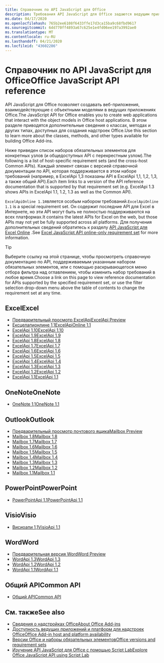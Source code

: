 ```yaml
---
title: Справочник по API JavaScript для Office
description: Требования API JavaScript для Office задаются ведущим приложением.
ms.date: 04/17/2020
ms.openlocfilehash: 765b2ee6108f6433ffe17d3ca15ba9c68fbd9617
ms.sourcegitcommit: 6dd770ff4893a67c625e1e4fd06ee197a3992ae0
ms.translationtype: MT
ms.contentlocale: ru-RU
ms.lasthandoff: 04/21/2020
ms.locfileid: "43602286"
---
```

# <a name="office-javascript-api-reference"></a><span data-ttu-id="e206d-103">Справочник по API JavaScript для Office</span><span class="sxs-lookup"><span data-stu-id="e206d-103">Office JavaScript API reference</span></span>

<span data-ttu-id="e206d-104">API JavaScript для Office позволяет создавать веб-приложения, взаимодействующие с объектными моделями в ведущих приложениях Office.</span><span class="sxs-lookup"><span data-stu-id="e206d-104">The JavaScript API for Office enables you to create web applications that interact with the object models in Office host applications.</span></span> <span data-ttu-id="e206d-105">В этом разделе приводятся дополнительные сведения о классах, методах и других типах, доступных для создания надстроек Office.</span><span class="sxs-lookup"><span data-stu-id="e206d-105">Use this section to learn more about the classes, methods, and other types available for building Office Add-ins.</span></span>

<span data-ttu-id="e206d-106">Ниже приведен список наборов обязательных элементов для конкретных узлов (и общедоступных API с перекрестным узлом).</span><span class="sxs-lookup"><span data-stu-id="e206d-106">The following is a list of host-specific requirement sets (and the cross-host Common APIs).</span></span> <span data-ttu-id="e206d-107">Каждый элемент связан с версией справочной документации по API, которая поддерживается в этом наборе требований (например, в ExcelApi 1,3 показаны API в ExcelApi 1,1, 1,2, 1,3, а также общий API).</span><span class="sxs-lookup"><span data-stu-id="e206d-107">Each item links to a version of the API reference documentation that is supported by that requirement set (e.g. ExcelApi 1.3 shows APIs in ExcelApi 1.1, 1.2, 1.3 as well as the Common API).</span></span>

<span data-ttu-id="e206d-108">`ExcelApiOnline 1.1`является особым набором требований.</span><span class="sxs-lookup"><span data-stu-id="e206d-108">`ExcelApiOnline 1.1` is a special requirement set.</span></span> <span data-ttu-id="e206d-109">Он содержит последние API для Excel в Интернете, но эти API могут быть не полностью поддерживаются на всех платформах.</span><span class="sxs-lookup"><span data-stu-id="e206d-109">It contains the latest APIs for Excel on the web, but those APIs may not yet be fully supported across all platforms.</span></span> <span data-ttu-id="e206d-110">Для получения дополнительных сведений обратитесь к разделу [API JavaScript для Excel Online](/office/dev/add-ins/reference/requirement-sets/excel-api-online-requirement-set) .</span><span class="sxs-lookup"><span data-stu-id="e206d-110">See [Excel JavaScript API online-only requirement set](/office/dev/add-ins/reference/requirement-sets/excel-api-online-requirement-set) for more information.</span></span>

> [!TIP]
> <span data-ttu-id="e206d-111">Выберите ссылку на этой странице, чтобы просмотреть справочную документацию по API, поддерживаемым указанным набором обязательных элементов, или с помощью раскрывающегося меню отбора фильтра над оглавлением, чтобы изменить набор требований в любое время.</span><span class="sxs-lookup"><span data-stu-id="e206d-111">Choose a link on this page to view reference documentation for APIs supported by the specified requirement set, or use the filter selection drop-down menu above the table of contents to change the requirement set at any time.</span></span>

## <a name="excel"></a><span data-ttu-id="e206d-112">Excel</span><span class="sxs-lookup"><span data-stu-id="e206d-112">Excel</span></span>

- [<span data-ttu-id="e206d-113">Предварительный просмотр ExcelApi</span><span class="sxs-lookup"><span data-stu-id="e206d-113">ExcelApi Preview</span></span>](/javascript/api/excel?view=excel-js-preview)
- [<span data-ttu-id="e206d-114">Ексцелапионлине 1,1</span><span class="sxs-lookup"><span data-stu-id="e206d-114">ExcelApiOnline 1.1</span></span>](/javascript/api/excel?view=excel-js-online)
- [<span data-ttu-id="e206d-115">ExcelApi 1.10</span><span class="sxs-lookup"><span data-stu-id="e206d-115">ExcelApi 1.10</span></span>](/javascript/api/excel?view=excel-js-1.10)
- [<span data-ttu-id="e206d-116">ExcelApi 1.9</span><span class="sxs-lookup"><span data-stu-id="e206d-116">ExcelApi 1.9</span></span>](/javascript/api/excel?view=excel-js-1.9)
- [<span data-ttu-id="e206d-117">ExcelApi 1.8</span><span class="sxs-lookup"><span data-stu-id="e206d-117">ExcelApi 1.8</span></span>](/javascript/api/excel?view=excel-js-1.8)
- [<span data-ttu-id="e206d-118">ExcelApi 1.7</span><span class="sxs-lookup"><span data-stu-id="e206d-118">ExcelApi 1.7</span></span>](/javascript/api/excel?view=excel-js-1.7)
- [<span data-ttu-id="e206d-119">ExcelApi 1.6</span><span class="sxs-lookup"><span data-stu-id="e206d-119">ExcelApi 1.6</span></span>](/javascript/api/excel?view=excel-js-1.6)
- [<span data-ttu-id="e206d-120">ExcelApi 1.5</span><span class="sxs-lookup"><span data-stu-id="e206d-120">ExcelApi 1.5</span></span>](/javascript/api/excel?view=excel-js-1.5)
- [<span data-ttu-id="e206d-121">ExcelApi 1.4</span><span class="sxs-lookup"><span data-stu-id="e206d-121">ExcelApi 1.4</span></span>](/javascript/api/excel?view=excel-js-1.4)
- [<span data-ttu-id="e206d-122">ExcelApi 1.3</span><span class="sxs-lookup"><span data-stu-id="e206d-122">ExcelApi 1.3</span></span>](/javascript/api/excel?view=excel-js-1.3)
- [<span data-ttu-id="e206d-123">ExcelApi 1.2</span><span class="sxs-lookup"><span data-stu-id="e206d-123">ExcelApi 1.2</span></span>](/javascript/api/excel?view=excel-js-1.2)
- [<span data-ttu-id="e206d-124">ExcelApi 1.1</span><span class="sxs-lookup"><span data-stu-id="e206d-124">ExcelApi 1.1</span></span>](/javascript/api/excel?view=excel-js-1.1)

## <a name="onenote"></a><span data-ttu-id="e206d-125">OneNote</span><span class="sxs-lookup"><span data-stu-id="e206d-125">OneNote</span></span>

- [<span data-ttu-id="e206d-126">OneNote 1,1</span><span class="sxs-lookup"><span data-stu-id="e206d-126">OneNote 1.1</span></span>](/javascript/api/onenote?view=onenote-js-1.1)

## <a name="outlook"></a><span data-ttu-id="e206d-127">Outlook</span><span class="sxs-lookup"><span data-stu-id="e206d-127">Outlook</span></span>

- [<span data-ttu-id="e206d-128">Предварительный просмотр почтового ящика</span><span class="sxs-lookup"><span data-stu-id="e206d-128">Mailbox Preview</span></span>](/javascript/api/outlook?view=outlook-js-preview)
- [<span data-ttu-id="e206d-129">Mailbox 1.8</span><span class="sxs-lookup"><span data-stu-id="e206d-129">Mailbox 1.8</span></span>](/javascript/api/outlook?view=outlook-js-1.8)
- [<span data-ttu-id="e206d-130">Mailbox 1.7</span><span class="sxs-lookup"><span data-stu-id="e206d-130">Mailbox 1.7</span></span>](/javascript/api/outlook?view=outlook-js-1.7)
- [<span data-ttu-id="e206d-131">Mailbox 1.6</span><span class="sxs-lookup"><span data-stu-id="e206d-131">Mailbox 1.6</span></span>](/javascript/api/outlook?view=outlook-js-1.6)
- [<span data-ttu-id="e206d-132">Mailbox 1.5</span><span class="sxs-lookup"><span data-stu-id="e206d-132">Mailbox 1.5</span></span>](/javascript/api/outlook?view=outlook-js-1.5)
- [<span data-ttu-id="e206d-133">Mailbox 1.4</span><span class="sxs-lookup"><span data-stu-id="e206d-133">Mailbox 1.4</span></span>](/javascript/api/outlook?view=outlook-js-1.4)
- [<span data-ttu-id="e206d-134">Mailbox 1.3</span><span class="sxs-lookup"><span data-stu-id="e206d-134">Mailbox 1.3</span></span>](/javascript/api/outlook?view=outlook-js-1.3)
- [<span data-ttu-id="e206d-135">Mailbox 1.2</span><span class="sxs-lookup"><span data-stu-id="e206d-135">Mailbox 1.2</span></span>](/javascript/api/outlook?view=outlook-js-1.2)
- [<span data-ttu-id="e206d-136">Mailbox 1.1</span><span class="sxs-lookup"><span data-stu-id="e206d-136">Mailbox 1.1</span></span>](/javascript/api/outlook?view=outlook-js-1.1)

## <a name="powerpoint"></a><span data-ttu-id="e206d-137">PowerPoint</span><span class="sxs-lookup"><span data-stu-id="e206d-137">PowerPoint</span></span>

- [<span data-ttu-id="e206d-138">PowerPointApi 1.1</span><span class="sxs-lookup"><span data-stu-id="e206d-138">PowerPointApi 1.1</span></span>](/javascript/api/powerpoint?view=powerpoint-js-1.1)

## <a name="visio"></a><span data-ttu-id="e206d-139">Visio</span><span class="sxs-lookup"><span data-stu-id="e206d-139">Visio</span></span>

- [<span data-ttu-id="e206d-140">Висиоапи 1,1</span><span class="sxs-lookup"><span data-stu-id="e206d-140">VisioApi 1.1</span></span>](/javascript/api/visio?view=visio-js-1.1)

## <a name="word"></a><span data-ttu-id="e206d-141">Word</span><span class="sxs-lookup"><span data-stu-id="e206d-141">Word</span></span>

- [<span data-ttu-id="e206d-142">Предварительная версия Word</span><span class="sxs-lookup"><span data-stu-id="e206d-142">Word Preview</span></span>](/javascript/api/word?view=word-js-preview)
- [<span data-ttu-id="e206d-143">WordApi 1.3</span><span class="sxs-lookup"><span data-stu-id="e206d-143">WordApi 1.3</span></span>](/javascript/api/word?view=word-js-1.3)
- [<span data-ttu-id="e206d-144">WordApi 1.2</span><span class="sxs-lookup"><span data-stu-id="e206d-144">WordApi 1.2</span></span>](/javascript/api/word?view=word-js-1.2)
- [<span data-ttu-id="e206d-145">WordApi 1.1</span><span class="sxs-lookup"><span data-stu-id="e206d-145">WordApi 1.1</span></span>](/javascript/api/word?view=word-js-1.1)

## <a name="common-api"></a><span data-ttu-id="e206d-146">Общий API</span><span class="sxs-lookup"><span data-stu-id="e206d-146">Common API</span></span>

- [<span data-ttu-id="e206d-147">Общий API</span><span class="sxs-lookup"><span data-stu-id="e206d-147">Common API</span></span>](/javascript/api/office?view=common-js)

## <a name="see-also"></a><span data-ttu-id="e206d-148">См. также</span><span class="sxs-lookup"><span data-stu-id="e206d-148">See also</span></span>

- [<span data-ttu-id="e206d-149">Сведения о надстройках Office</span><span class="sxs-lookup"><span data-stu-id="e206d-149">About Office Add-ins</span></span>](/office/dev/add-ins/overview)
- [<span data-ttu-id="e206d-150">Доступность ведущих приложений и платформ для надстроек Office</span><span class="sxs-lookup"><span data-stu-id="e206d-150">Office Add-in host and platform availability</span></span>](/office/dev/add-ins/overview/office-add-in-availability)
- [<span data-ttu-id="e206d-151">Версии Office и наборы обязательных элементов</span><span class="sxs-lookup"><span data-stu-id="e206d-151">Office versions and requirement sets</span></span>](/office/dev/add-ins/develop/office-versions-and-requirement-sets)
- [<span data-ttu-id="e206d-152">Изучение API JavaScript для Office с помощью Script Lab</span><span class="sxs-lookup"><span data-stu-id="e206d-152">Explore Office JavaScript API using Script Lab</span></span>](/office/dev/add-ins/overview/explore-with-script-lab)
